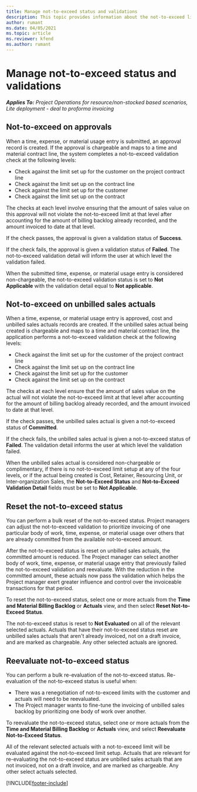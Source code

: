 ```yaml
---
title: Manage not-to-exceed status and validations 
description: This topic provides information about the not-to-exceed limit checks performed in Project Operations. 
author: rumant
ms.date: 04/05/2021
ms.topic: article
ms.reviewer: kfend 
ms.author: rumant
---
```


# Manage not-to-exceed status and validations 

_**Applies To:** Project Operations for resource/non-stocked based scenarios, Lite deployment - deal to proforma invoicing_

## Not-to-exceed on approvals

When a time, expense, or material usage entry is submitted, an approval record is created. If the approval is chargeable and maps to a time and material contract line, the system completes a not-to-exceed validation check at the following levels:

  - Check against the limit set up for the customer on the project contract line
  - Check against the limit set up on the contract line
  - Check against the limit set up for the customer
  - Check against the limit set up on the contract

The checks at each level involve ensuring that the amount of sales value on this approval will not violate the not-to-exceed limit at that level after accounting for the amount of billing backlog already recorded, and the amount invoiced to date at that level.

If the check passes, the approval is given a validation status of **Success**.

If the check fails, the approval is given a validation status of **Failed**. The not-to-exceed validation detail will inform the user at which level the validation failed.

When the submitted time, expense, or material usage entry is considered non-chargeable, the not-to-exceed validation status is set to **Not Applicable** with the validation detail equal to **Not applicable**.

## Not-to-exceed on unbilled sales actuals

When a time, expense, or material usage entry is approved, cost and unbilled sales actuals records are created. If the unbilled sales actual being created is chargeable and maps to a time and material contract line, the application performs a not-to-exceed validation check at the following levels:

  - Check against the limit set up for the customer of the project contract line
  - Check against the limit set up on the contract line
  - Check against the limit set up for the customer
  - Check against the limit set up on the contract

The checks at each level ensure that the amount of sales value on the actual will not violate the not-to-exceed limit at that level after accounting for the amount of billing backlog already recorded, and the amount invoiced to date at that level.

If the check passes, the unbilled sales actual is given a not-to-exceed status of **Committed**.

If the check fails, the unbilled sales actual is given a not-to-exceed status of **Failed**. The validation detail informs the user at which level the validation failed.

When the unbilled sales actual is considered non-chargeable or complimentary, if there is no not-to-exceed limit setup at any of the four levels, or if the actual being created is Cost, Retainer, Resourcing Unit, or Inter-organization Sales, the **Not-to-Exceed Status** and **Not-to-Exceed Validation Detail** fields must be set to **Not Applicable**.

## Reset the not-to-exceed status

You can perform a bulk reset of the not-to-exceed status. Project managers can adjust the not-to-exceed validation to prioritize invoicing of one particular body of work, time, expense, or material usage over others that are already committed from the available not-to-exceed amount.

After the not-to-exceed status is reset on unbilled sales actuals, the committed amount is reduced. The Project manager can select another body of work, time, expense, or material usage entry that previously failed the not-to-exceed validation and reevaluate. With the reduction in the committed amount, these actuals now pass the validation which helps the Project manager exert greater influence and control over the invoiceable transactions for that period.

To reset the not-to-exceed status, select one or more actuals from the **Time and Material Billing Backlog** or **Actuals** view, and then select **Reset Not-to-Exceed Status**.

The not-to-exceed status is reset to **Not Evaluated** on all of the relevant selected actuals. Actuals that have their not-to-exceed status reset are unbilled sales actuals that aren't already invoiced, not on a draft invoice, and are marked as chargeable. Any other selected actuals are ignored.

## Reevaluate not-to-exceed status

You can perform a bulk re-evaluation of the not-to-exceed status. Re-evaluation of the not-to-exceed status is useful when:

  - There was a renegotiation of not-to-exceed limits with the customer and actuals will need to be reevaluated.
  - The Project manager wants to fine-tune the invoicing of unbilled sales backlog by prioritizing one body of work over another.

To reevaluate the not-to-exceed status, select one or more actuals from the **Time and Material Billing Backlog** or **Actuals** view, and select **Reevaluate Not-to-Exceed Status**.

All of the relevant selected actuals with a not-to-exceed limit will be evaluated against the not-to-exceed limit setup. Actuals that are relevant for re-evaluating the not-to-exceed status are unbilled sales actuals that are not invoiced, not on a draft invoice, and are marked as chargeable. Any other select actuals selected.


[!INCLUDE[footer-include](../../includes/footer-banner.md)]
